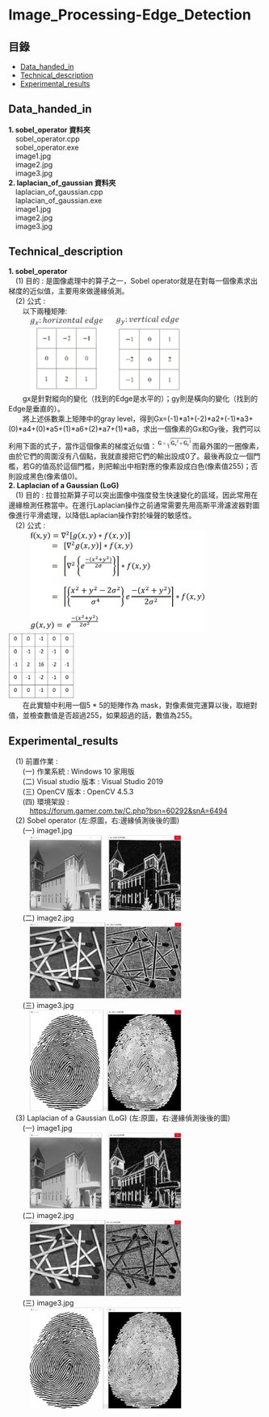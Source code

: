 # Image_Processing-Edge_Detection
## 目錄
 - [Data_handed_in](#Data_handed_in)
 - [Technical_description](#Technical_description)
 - [Experimental_results](#Experimental_results)
## Data_handed_in  
**1. sobel_operator 資料夾**  
&emsp;sobel_operator.cpp    
&emsp;sobel_operator.exe    
&emsp;image1.jpg   
&emsp;image2.jpg   
&emsp;image3.jpg     
**2. laplacian_of_gaussian 資料夾**  
&emsp;laplacian_of_gaussian.cpp    
&emsp;laplacian_of_gaussian.exe    
&emsp;image1.jpg   
&emsp;image2.jpg   
&emsp;image3.jpg     
## Technical_description  
**1. sobel_operator**   
&emsp;(1) 目的 : 是圖像處理中的算子之一，Sobel operator就是在對每一個像素求出梯度的近似值，主要用來做邊緣偵測。   
&emsp;(2) 公式 :   
&emsp;&emsp;以下兩種矩陣:   
&emsp;&emsp;&emsp;<img src="https://github.com/csiemichelin/Image_Processing-Edge_Detection/blob/main/tech_image/1.png" width="300" height="150">    
&emsp;&emsp;gx是針對縱向的變化（找到的Edge是水平的）；gy則是橫向的變化（找到的Edge是垂直的）。    
&emsp;&emsp;將上述係數乘上矩陣中的gray level，得到Gx=(-1)*a1+(-2)*a2+(-1)*a3+(0)*a4+(0)*a5+(1)*a6+(2)*a7+(1)*a8，求出一個像素的Gx和Gy後，我們可以利用下面的式子，當作這個像素的梯度近似值：<img src="https://github.com/csiemichelin/Image_Processing-Edge_Detection/blob/main/tech_image/2.png" width="70" height="30">而最外圍的一圈像素，由於它們的周圍沒有八個點，我就直接把它們的輸出設成0了。最後再設立一個門檻，若G的值高於這個門檻，則把輸出中相對應的像素設成白色(像素值255)；否則設成黑色(像素值0)。   
**2. Laplacian of a Gaussian (LoG)**   
&emsp;(1) 目的 : 拉普拉斯算子可以突出圖像中強度發生快速變化的區域，因此常用在邊緣檢測任務當中。在進行Laplacian操作之前通常需要先用高斯平滑濾波器對圖像進行平滑處理，以降低Laplacian操作對於噪聲的敏感性。  
&emsp;(2) 公式 :  
&emsp;&emsp;&emsp;<img src="https://github.com/csiemichelin/Image_Processing-Edge_Detection/blob/main/tech_image/3.png" width="350" height="200">&emsp;&emsp;<img src="https://github.com/csiemichelin/Image_Processing-Edge_Detection/blob/main/tech_image/4.png" width="130" height="130">    
&emsp;&emsp;在此實驗中利用一個5 * 5的矩陣作為 mask，對像素做完運算以後，取絕對值，並檢查數值是否超過255，如果超過的話，數值為255。   
## Experimental_results   
&emsp;(1) 前置作業 :   
&emsp;&emsp;(一) 作業系統 : Windows 10 家用版     
&emsp;&emsp;(二) Visual studio 版本 : Visual Studio 2019     
&emsp;&emsp;(三) OpenCV 版本 : OpenCV 4.5.3     
&emsp;&emsp;(四) 環境架設 :        
&emsp;&emsp;&emsp;https://forum.gamer.com.tw/C.php?bsn=60292&snA=6494   
&emsp;(2) Sobel operator (左:原圖，右:邊緣偵測後後的圖)    
&emsp;&emsp;(一) image1.jpg   
&emsp;&emsp;&emsp;<img src="https://github.com/csiemichelin/Image_Processing-Edge_Detection/blob/main/res_image/1.png" width="300" height="150">      
&emsp;&emsp;(二) image2.jpg   
&emsp;&emsp;&emsp;<img src="https://github.com/csiemichelin/Image_Processing-Edge_Detection/blob/main/res_image/2.png" width="300" height="150">      
&emsp;&emsp;(三) image3.jpg   
&emsp;&emsp;&emsp;<img src="https://github.com/csiemichelin/Image_Processing-Edge_Detection/blob/main/res_image/3.png" width="300" height="200">   
&emsp;(3) Laplacian of a Gaussian (LoG) (左:原圖，右:邊緣偵測後後的圖)   
&emsp;&emsp;(一) image1.jpg  
&emsp;&emsp;&emsp;<img src="https://github.com/csiemichelin/Image_Processing-Edge_Detection/blob/main/res_image/4.png" width="300" height="150">   
&emsp;&emsp;(二) image2.jpg   
&emsp;&emsp;&emsp;<img src="https://github.com/csiemichelin/Image_Processing-Edge_Detection/blob/main/res_image/5.png" width="300" height="150">   
&emsp;&emsp;(三) image3.jpg  
&emsp;&emsp;&emsp;<img src="https://github.com/csiemichelin/Image_Processing-Edge_Detection/blob/main/res_image/6.png" width="300" height="200">   
